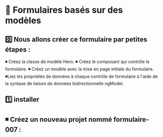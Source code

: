 # 📑  Formulaires basés sur des modèles

0️⃣ Nous allons créer ce formulaire par petites étapes :
-------------------------------------------------------
◾ Créez la classe de modèle Hero.
◾ Créez le composant qui contrôle le formulaire.
◾ Créez un modèle avec la mise en page initiale du formulaire.
◾Liez les propriétés de données à chaque contrôle de formulaire à l'aide de la syntaxe de liaison de données bidirectionnelle ngModel.


1️⃣ installer 
-------------
◾ Créez un nouveau projet nommé formulaire-007 :
-------------------------------------------------
